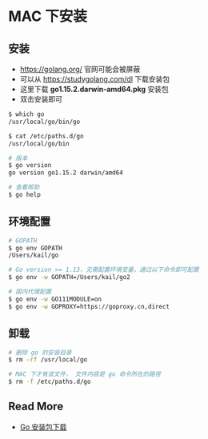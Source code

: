 # MAC 下安装



## 安装

- https://golang.org/ 官网可能会被屏蔽
- 可以从 https://studygolang.com/dl 下载安装包
- 这里下载 **go1.15.2.darwin-amd64.pkg**  安装包
- 双击安装即可



``` bash
$ which go
/usr/local/go/bin/go

$ cat /etc/paths.d/go
/usr/local/go/bin

# 版本
$ go version
go version go1.15.2 darwin/amd64

# 查看帮助
$ go help

```



## 环境配置

```bash
# GOPATH
$ go env GOPATH
/Users/kail/go

# Go version >= 1.13，无需配置环境变量，通过以下命令即可配置
$ go env -w GOPATH=/Users/kail/go2

# 国内代理配置
$ go env -w GO111MODULE=on
$ go env -w GOPROXY=https://goproxy.cn,direct
```





## 卸载

```bash
# 删除 go 的安装目录
$ rm -rf /usr/local/go

# MAC 下才有该文件， 文件内容是 go 命令所在的路径
$ rm -f /etc/paths.d/go
```



## Read More

- [Go 安装包下载](https://studygolang.com/dl)